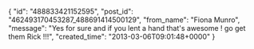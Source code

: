  {
   "id": "488833421152595",
   "post_id": "462493170453287_488691414500129",
   "from_name": "Fiona Munro",
   "message": "Yes for sure and if you lent a hand that's awesome ! go get them Rick !!!",
   "created_time": "2013-03-06T09:01:48+0000"
 }
